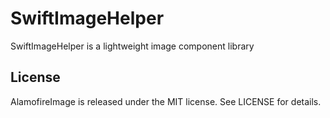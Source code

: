 # SwiftImageHelper
SwiftImageHelper is a lightweight image component library


## License

AlamofireImage is released under the MIT license. See LICENSE for details.
